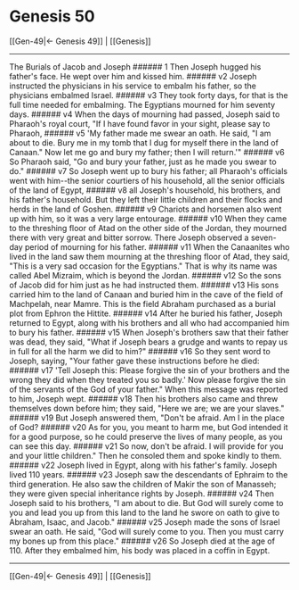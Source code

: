 # Genesis 50

[[Gen-49|← Genesis 49]] | [[Genesis]]
***

The Burials of Jacob and Joseph ###### 1 Then Joseph hugged his father's face. He wept over him and kissed him. ###### v2 Joseph instructed the physicians in his service to embalm his father, so the physicians embalmed Israel. ###### v3 They took forty days, for that is the full time needed for embalming. The Egyptians mourned for him seventy days. ###### v4 When the days of mourning had passed, Joseph said to Pharaoh's royal court, "If I have found favor in your sight, please say to Pharaoh, ###### v5 'My father made me swear an oath. He said, "I am about to die. Bury me in my tomb that I dug for myself there in the land of Canaan." Now let me go and bury my father; then I will return.'" ###### v6 So Pharaoh said, "Go and bury your father, just as he made you swear to do." ###### v7 So Joseph went up to bury his father; all Pharaoh's officials went with him--the senior courtiers of his household, all the senior officials of the land of Egypt, ###### v8 all Joseph's household, his brothers, and his father's household. But they left their little children and their flocks and herds in the land of Goshen. ###### v9 Chariots and horsemen also went up with him, so it was a very large entourage. ###### v10 When they came to the threshing floor of Atad on the other side of the Jordan, they mourned there with very great and bitter sorrow. There Joseph observed a seven-day period of mourning for his father. ###### v11 When the Canaanites who lived in the land saw them mourning at the threshing floor of Atad, they said, "This is a very sad occasion for the Egyptians." That is why its name was called Abel Mizraim, which is beyond the Jordan. ###### v12 So the sons of Jacob did for him just as he had instructed them. ###### v13 His sons carried him to the land of Canaan and buried him in the cave of the field of Machpelah, near Mamre. This is the field Abraham purchased as a burial plot from Ephron the Hittite. ###### v14 After he buried his father, Joseph returned to Egypt, along with his brothers and all who had accompanied him to bury his father. ###### v15 When Joseph's brothers saw that their father was dead, they said, "What if Joseph bears a grudge and wants to repay us in full for all the harm we did to him?" ###### v16 So they sent word to Joseph, saying, "Your father gave these instructions before he died: ###### v17 'Tell Joseph this: Please forgive the sin of your brothers and the wrong they did when they treated you so badly.' Now please forgive the sin of the servants of the God of your father." When this message was reported to him, Joseph wept. ###### v18 Then his brothers also came and threw themselves down before him; they said, "Here we are; we are your slaves." ###### v19 But Joseph answered them, "Don't be afraid. Am I in the place of God? ###### v20 As for you, you meant to harm me, but God intended it for a good purpose, so he could preserve the lives of many people, as you can see this day. ###### v21 So now, don't be afraid. I will provide for you and your little children." Then he consoled them and spoke kindly to them. ###### v22 Joseph lived in Egypt, along with his father's family. Joseph lived 110 years. ###### v23 Joseph saw the descendants of Ephraim to the third generation. He also saw the children of Makir the son of Manasseh; they were given special inheritance rights by Joseph. ###### v24 Then Joseph said to his brothers, "I am about to die. But God will surely come to you and lead you up from this land to the land he swore on oath to give to Abraham, Isaac, and Jacob." ###### v25 Joseph made the sons of Israel swear an oath. He said, "God will surely come to you. Then you must carry my bones up from this place." ###### v26 So Joseph died at the age of 110. After they embalmed him, his body was placed in a coffin in Egypt.

***
[[Gen-49|← Genesis 49]] | [[Genesis]]

